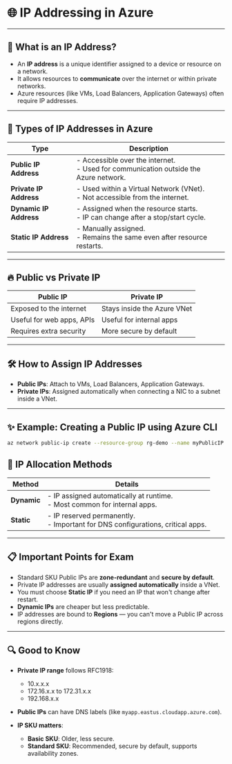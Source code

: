 # 🌐 IP Addressing in Azure

---

## 📌 What is an IP Address?

- An **IP address** is a unique identifier assigned to a device or resource on a network.
- It allows resources to **communicate** over the internet or within private networks.
- Azure resources (like VMs, Load Balancers, Application Gateways) often require IP addresses.

---

## 🧱 Types of IP Addresses in Azure

| Type                     | Description |
|---------------------------|-------------|
| **Public IP Address**     | - Accessible over the internet.<br> - Used for communication outside the Azure network. |
| **Private IP Address**    | - Used within a Virtual Network (VNet).<br> - Not accessible from the internet. |
| **Dynamic IP Address**    | - Assigned when the resource starts.<br> - IP can change after a stop/start cycle. |
| **Static IP Address**     | - Manually assigned.<br> - Remains the same even after resource restarts. |

---

## 🔥 Public vs Private IP

| Public IP                  | Private IP               |
|-----------------------------|---------------------------|
| Exposed to the internet     | Stays inside the Azure VNet |
| Useful for web apps, APIs   | Useful for internal apps   |
| Requires extra security    | More secure by default     |

---

## 🛠️ How to Assign IP Addresses

- **Public IPs**: Attach to VMs, Load Balancers, Application Gateways.
- **Private IPs**: Assigned automatically when connecting a NIC to a subnet inside a VNet.

---

## ✨ Example: Creating a Public IP using Azure CLI

```bash
az network public-ip create --resource-group rg-demo --name myPublicIP --sku Standard
```

## 🧠 IP Allocation Methods

| Method  | Details |
|---------|---------|
| **Dynamic** | - IP assigned automatically at runtime.<br>- Most common for internal apps. |
| **Static**  | - IP reserved permanently.<br>- Important for DNS configurations, critical apps. |

---

## 📋 Important Points for Exam

- Standard SKU Public IPs are **zone-redundant** and **secure by default**.
- Private IP addresses are usually **assigned automatically** inside a VNet.
- You must choose **Static IP** if you need an IP that won't change after restart.
- **Dynamic IPs** are cheaper but less predictable.
- IP addresses are bound to **Regions** — you can't move a Public IP across regions directly.

---

## 🔍 Good to Know

- **Private IP range** follows RFC1918:
  - 10.x.x.x
  - 172.16.x.x to 172.31.x.x
  - 192.168.x.x

- **Public IPs** can have DNS labels (like `myapp.eastus.cloudapp.azure.com`).

- **IP SKU matters**:
  - **Basic SKU**: Older, less secure.
  - **Standard SKU**: Recommended, secure by default, supports availability zones.
